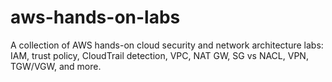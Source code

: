 # aws-hands-on-labs
A collection of AWS hands-on cloud security and network architecture labs: IAM, trust policy, CloudTrail detection, VPC, NAT GW, SG vs NACL, VPN, TGW/VGW, and more.
